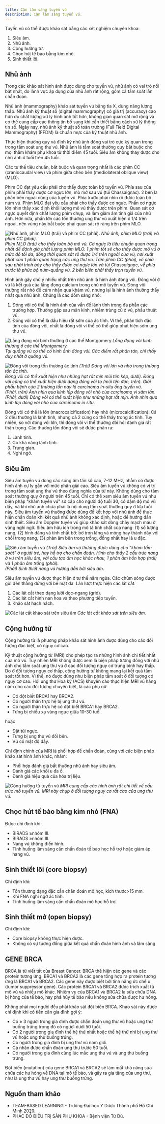 ```yaml
---
title: Cận lâm sàng tuyến vú
description: Cận lâm sàng tuyến vú.
---
```


Tuyến vú có thể được khảo sát bằng các xét nghiệm chuyên khoa:

1. Siêu âm.
2. Nhũ ảnh.
3. Cộng hưởng từ.
4. Chọc hút tế bào bằng kim nhỏ.
5. Sinh thiết lõi.

## Nhũ ảnh

Trong các khảo sát hình ảnh được dùng cho tuyến vú, nhũ ảnh có vai trò nổi bật nhất, do lãnh vực áp dụng của nhũ ảnh rất rộng, gồm cả tầm soát lẫn chẩn đoán.

Nhũ ảnh (mammography) khảo sát tuyến vú bằng tia X, dùng năng lượng thấp. Nhũ ảnh kỹ thuật số (digital mammography) có giá trị (accuracy) cao hơn do chất lượng xử lý hình ảnh tốt hơn, không gian quan sát mở rộng và có thể cung cấp các thông tin bổ sung khi cần thiết bằng cách xử lý thông tin số. Ngày nay, nhũ ảnh kỹ thuật số toàn trường (Full Field Digital Mammography) (FFDM) là chuẩn mực của kỹ thuật nhũ ảnh.

Thực hiện thường quy và định kỳ nhũ ảnh đóng vai trò cực kỳ quan trọng trong tầm soát ung thư vú. Nhũ ảnh là tầm soát thường quy bắt buộc cho mọi thăm khám phụ khoa từ thời điểm 45 tuổi. Siêu âm không thay được cho nhũ ảnh ở tuổi trên 45 tuổi.

Các tư thế tiêu chuẩn, bắt buộc và quan trọng nhất là các phim CC (craniocaudal view) và phim giữa chéo bên (mediolateral oblique view) (MLO).

Phim CC đạt yêu cầu phải cho thấy được toàn bộ tuyến vú. Phía sau của phim phải thấy được cơ ngực lớn, mô mỡ sau vú (túi Chassaignac). 2 bên là phần bên ngoài cùng của tuyến vú. Phía trước phải nhìn rõ được toàn bộ núm vú. Phim MLO đạt yêu cầu phải cho thấy được cơ ngực. Phần cơ ngực lớn nhìn thấy xác định khối lượng mô vú thấy được trên phim. Quan sát cơ ngực quyết định chất lượng phim chụp, và làm giảm âm tính giả của nhũ ảnh. Hơn nữa, phần lớn các tổn thương ung thư vú xuất hiện ở 1/4 trên ngoài, nên vùng này bắt buộc phải quan sát rõ ràng trên phim MLO.

![Nhũ ảnh, phim MLO (trái) và phim CC (phải).](../../../assets/phu-khoa/can-lam-sang-tuyen-vu/nhu-anh.png)
_Nhũ ảnh, phim MLO (trái) và phim CC (phải).<br>Phim MLO (trái) cho thấy toàn bộ mô vú. Cơ ngực là tiêu chuẩn quan trọng nhất để đánh giá chất lượng phim MLO. 1 phim tốt sẽ cho thấy được mô vú ở mức độ tối da, đồng thời quan sát rõ được 1/4 trên ngoài của vú, nơi xuất phát của 1 phần quan trọng các ung thư vú. Trên phim CC (phải), về phía sau phải trình bày cho thấy được cơ ngực lớn và túi Chassaignac, về phía trước là phức bộ núm-quầng vú. 2 bên biên phải thấy trọn tuyến vú._

Hình ảnh gây chú ý nhiều nhất trên nhũ ảnh là hình ảnh đóng vôi. Đóng vôi ở vú là kết quả của lắng đọng calcium trong chủ mô tuyến vú. Đóng vôi thường rất nhỏ để cảm nhận qua khám vú, nhưng lại là hình ảnh thường thấy nhất qua nhũ ảnh. Chúng là các đốm sáng nhỏ:

1. Đóng vôi có thể là hình ảnh của vấn đề lành tính trong đa phần các trường hợp. Thường gặp sau mãn kinh, nhiễm trùng cũ ở vú, phẫu thuật vú.
2. Đóng vôi có thể là dấu hiệu rất sớm của ác tính. Vì thế, phân tích đặc tính của đóng vôi, nhất là đóng vôi vi thể có thể giúp phát hiện sớm ung thư vú.

![Lắng đọng vôi bình thường ở các thể Montgomery](../../../assets/phu-khoa/can-lam-sang-tuyen-vu/lang-dong-voi-binh-thuong-o-cac-the-montgomery.png)
_Lắng đọng vôi bình thường ở các thể Montgomery.<br> Tại quầng vú có thể có hình ảnh đóng vôi. Các điểm rất phân tán, chỉ thấy duy nhất ở quầng vú._

![Đóng vôi trong tổn thương ác tính](../../../assets/phu-khoa/can-lam-sang-tuyen-vu/dong-voi-lon-va-nho-trong-ton-thuong-ac-tinh.png)
_(Trái) Đóng vôi lớn và nhỏ trong thương tổn ác tính.<br>Đóng vôi có thể xuất hiện như những hạt rất mịn mũi tên kép, dưới). Đóng vôi cũng có thể xuất hiện dưới dạng đóng vôi to (mũi tên đơn, trên). Giải phẫu bệnh của 2 thương tổn này là carcinoma in-situ ống tuyến vú.<br>(Phải, trên) Ảnh nhìn qua kính lúp đóng vôi nhỏ của carcinoma vi xâm lấn.<br>(Phải, dưới) Đóng vôi có thể xuất hiện như những hạt rất mịn. Ảnh nhìn qua kính lúp đóng vôi nhỏ của carcinoma in situ._

Đóng vôi có thể là lớn (macrocalcification) hay nhỏ (microcalcification). Cả 2 đều thường là lành tính, nhưng cả 2 cùng có thể thấy trong ác tính. Tuy nhiên, so với đóng vôi lớn, thì đóng vôi vi thể thường đòi hỏi đánh giá rất thận trọng. Các thương tổn đóng vôi sẽ được phân ra:

1. Lành tính.
2. Có khả năng lành tính.
3. Trung gian.
4. Nghi ngờ.

## Siêu âm

Siêu âm tuyến vú dùng các sóng âm tần số cao, 7-12 MHz, nhằm có được hình ảnh cự ly gần với mức phân giải cao. Siêu âm tuyến vú không có vị trí trong tầm soát ung thư vú theo đúng nghĩa của từ này. Không dùng cho tầm soát thường quy ở người trên 45 tuổi. Chỉ có thể xem siêu âm tuyến vú như biện pháp "khám tuyến vú" sơ cấp cho người độ tuổi 30, có đậm độ mô vú dầy, và khi nhũ ảnh chưa phải là nội dung tầm soát thường quy ở lứa tuổi này. Siêu âm tuyến vú thường được dùng để kết hợp với nhũ ảnh để thực hiện chẩn đoán khi kết quả nhũ ảnh không xác định, hoặc để hướng dẫn sinh thiết. Siêu âm Doppler tuyến vú giúp khảo sát dòng chảy mạch máu ở vùng nghi ngờ. Siêu âm hữu ích trong mô tả tính chất của nang: (1) số
lượng nang, (2) hình dáng và tính chất bờ: bờ trơn láng và mỏng hay thành dầy với chồi trong nang, (3) phản âm bên trong trống, đồng nhất hay là u đặc.

![Siêu âm tuyến vú](../../../assets/phu-khoa/can-lam-sang-tuyen-vu/sieu-am-vu.png)
_(Trái) Siêu âm vú thường được dùng cho "khám tầm soát" ở người trẻ, hay hỗ trợ cho chẩn đoán. Hình cho thấy 2 cấu trúc nang ở vú trên siêu âm, với cấu tạo âm học khác nhau, 1 phản âm hỗn hợp (trái) và 1 phản âm trống (phải).<br>(Phải) Sinh thiết nang vú hướng dẫn bởi siêu âm._

Siêu âm tuyến vú được thực hiện ở tư thế nằm ngửa. Các chùm sóng được gửi đến thẳng đứng với bề mặt da. Lần lượt thực hiện các lát cắt:

1. Các lát cắt theo dạng lưới dọc-ngang (grid).
2. Các lát cắt hình nan hoa và theo phương tiếp tuyến.
3. Khảo sát hạch nách.

![Các lát cắt khảo sát trên siêu âm](../../../assets/phu-khoa/can-lam-sang-tuyen-vu/cac-lat-cat-khao-sat-tren-sieu-am.png)
_Các lát cắt khảo sát trên siêu âm._

## Cộng hưởng từ

Cộng hưởng từ là phương pháp khảo sát hình ảnh được dùng cho các đối tượng đặc biệt, có nguy cơ cao.

Kỹ thuật cộng hưởng từ (MRI) cho phép tạo ra những hình ảnh chi tiết nhất của mô vú. Tuy nhiên MRI không được xem là biện pháp tương đồng với nhũ ảnh cho tầm soát ung thư vú ở các đối tượng nguy cơ trung bình hay thấp. Do ở đối tượng nguy cơ thấp, cộng hưởng từ không mang lại kết quả tầm soát tốt hơn. Vì thế, nó được dùng như biện pháp tầm soát ở đối tượng có nguy cơ cao. Hội ung thư Hoa kỳ (ACS) khuyến cáo thực hiện MRI vú hàng năm cho các đối tượng chuyên biệt, là các phụ nữ:

- Có đột biết BRCA1 hay BRCA2.
- Có người thân trực hệ bị ung thư vú.
- Có người thân trực hệ có đột biết BRCA1 hay BRCA2.
- Từng bị chiếu xạ vùng ngực giữa 10-30 tuổi.

hoặc

- Đặt túi ngực.
- Từng bị ung thư vú đối bên.
- Vú có mật độ dầy.

Chỉ định chính của MRI là phối hợp để chẩn đoán, cùng với các biện pháp khảo sát hình ảnh khác, nhằm:

- Phối hợp đánh giá bất thường nhũ ảnh hay siêu âm.
- Đánh giá các khối u đa ổ.
- Đánh giá hiệu quả của hóa trị liệu.

![Cộng hưởng từ tuyến vú](../../../assets/phu-khoa/can-lam-sang-tuyen-vu/cong-huong-tu-tuyen-vu.png)
_MRI cung cấp các hình ảnh rất chi tiết về cấu trúc mô tuyến vú. MRI này chụp ở đối tượng nguy cơ rất cao của ung thư vú._

## Chọc hút tế bào bằng kim nhỏ (FNA)

Được chỉ định khi:

- BIRADS ≥nhóm III.
- BIRADS ≥nhóm III.
- Nang vú không điển hình.
- Tình huống lâm sàng cần chẩn đoán tế bào học hỗ trợ hoặc giảm áp nang vú.

## Sinh thiết lõi (core biopsy)

Chỉ định khi:

- Tổn thương dạng đặc cần chẩn đoán mô học, kích thước>15 mm.
- Khi FNA nghi ngờ ác tính.
- Tình huống lâm sàng cần chẩn đoán mô học hỗ trợ.

## Sinh thiết mở (open biopsy)

Chỉ định khi:

- Core biopsy không thực hiện được.
- Không có sự tương đồng giữa kết quả chẩn đoán hình ảnh và lâm sàng.

## GENE BRCA

BRCA là từ viết tắt của Breast Cancer. BRCA thể hiện các gene và các protein tương ứng. BRCA1 và BRCA2 là các gene tổng hợp ra protein tương ứng là BRCA1 và BRCA2. Các gene này được biết bởi tính năng ức chế u (tumor suppressor gene). Các protein BRCA1 và BRCA2 được trích xuất từ mô vú và nhiều mô khác. Nhiệm vụ của BRCA1 và BRCA2 là sửa chữa DNA bị hỏng của tế bào, hay phá hủy tế bào nếu không sửa chữa được hư hỏng.

Không phải mọi người đều phải khảo sát đột biến BRCA. Khảo sát này được chỉ định khi có tiền căn gia đình gợi ý:

- Có ≥ 3 người trong gia đình được chẩn đoán ung thư vú hoặc ung thư buồng trứng trong đó có người dưới 50 tuổi.
- Có 2 người trong gia đình thế hệ thứ nhất hoặc thế hệ thứ nhì bị ung thư vú hoặc ung thư buồng trứng.
- Có người trong gia đình bị ung thư vú nam giới.
- Cá nhân được chẩn đoán ung thư trước 50 tuổi.
- Có người trong gia đình cùng lúc mắc ung thư vú và ung thư buồng trứng.

Đột biến (mutation) của gene BRCA1 và BRCA2 sẽ làm mất khả năng sửa chửa các hư hỏng về DNA tại mô tế bào, và gây ra gia tăng của ung thư, như là ung thư vú hay ung thư buồng trứng.

## Nguồn tham khảo

- TEAM-BASED LEARNING - Trường Đại học Y Dược Thành phố Hồ Chí Minh 2020.
- PHÁC ĐỒ ĐIỀU TRỊ SẢN PHỤ KHOA - Bệnh viện Từ Dũ.
